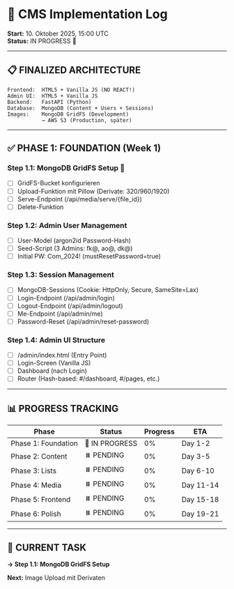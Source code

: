 # 🚀 CMS Implementation Log
**Start:** 10. Oktober 2025, 15:00 UTC  
**Status:** IN PROGRESS 🔨

---

## 📋 FINALIZED ARCHITECTURE

```
Frontend:  HTML5 + Vanilla JS (NO REACT!)
Admin UI:  HTML5 + Vanilla JS
Backend:   FastAPI (Python)
Database:  MongoDB (Content + Users + Sessions)
Images:    MongoDB GridFS (Development)
           → AWS S3 (Production, später)
```

---

## ✅ PHASE 1: FOUNDATION (Week 1)

### **Step 1.1: MongoDB GridFS Setup** 🔨
- [ ] GridFS-Bucket konfigurieren
- [ ] Upload-Funktion mit Pillow (Derivate: 320/960/1920)
- [ ] Serve-Endpoint (/api/media/serve/{file_id})
- [ ] Delete-Funktion

### **Step 1.2: Admin User Management** 
- [ ] User-Model (argon2id Password-Hash)
- [ ] Seed-Script (3 Admins: fk@, ao@, dk@)
- [ ] Initial PW: Com_2024! (mustResetPassword=true)

### **Step 1.3: Session Management**
- [ ] MongoDB-Sessions (Cookie: HttpOnly, Secure, SameSite=Lax)
- [ ] Login-Endpoint (/api/admin/login)
- [ ] Logout-Endpoint (/api/admin/logout)
- [ ] Me-Endpoint (/api/admin/me)
- [ ] Password-Reset (/api/admin/reset-password)

### **Step 1.4: Admin UI Structure**
- [ ] /admin/index.html (Entry Point)
- [ ] Login-Screen (Vanilla JS)
- [ ] Dashboard (nach Login)
- [ ] Router (Hash-based: #/dashboard, #/pages, etc.)

---

## 📊 PROGRESS TRACKING

| Phase | Status | Progress | ETA |
|-------|--------|----------|-----|
| Phase 1: Foundation | 🔨 IN PROGRESS | 0% | Day 1-2 |
| Phase 2: Content | ⏸️ PENDING | 0% | Day 3-5 |
| Phase 3: Lists | ⏸️ PENDING | 0% | Day 6-10 |
| Phase 4: Media | ⏸️ PENDING | 0% | Day 11-14 |
| Phase 5: Frontend | ⏸️ PENDING | 0% | Day 15-18 |
| Phase 6: Polish | ⏸️ PENDING | 0% | Day 19-21 |

---

## 🎯 CURRENT TASK
**→ Step 1.1: MongoDB GridFS Setup**

**Next:** Image Upload mit Derivaten
